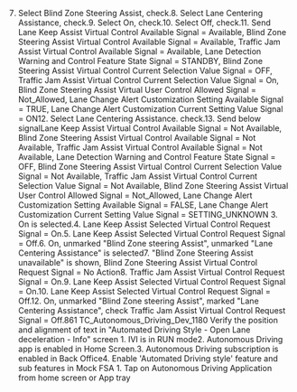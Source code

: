 7. Select Blind Zone Steering Assist, check.8. Select Lane Centering Assistance, check.9. Select On, check.10. Select Off, check.11. Send Lane Keep Assist Virtual Control Available Signal = Available, Blind Zone Steering Assist Virtual Control Available Signal = Available, Traffic Jam Assist Virtual Control Available Signal = Available, Lane Detection Warning and Control Feature State Signal = STANDBY, Blind Zone Steering Assist Virtual Control Current Selection Value Signal = OFF, Traffic Jam Assist Virtual Control Current Selection Value Signal = On, Blind Zone Steering Assist Virtual User Control Allowed Signal = Not_Allowed, Lane Change Alert Customization Setting Available Signal = TRUE, Lane Change Alert Customization Current Setting Value Signal = ON12. Select Lane Centering Assistance. check.13. Send below signalLane Keep Assist Virtual Control Available Signal = Not Available, Blind Zone Steering Assist Virtual Control Available Signal = Not Available, Traffic Jam Assist Virtual Control Available Signal = Not Available, Lane Detection Warning and Control Feature State Signal = OFF, Blind Zone Steering Assist Virtual Control Current Selection Value Signal = Not Available, Traffic Jam Assist Virtual Control Current Selection Value Signal = Not Available, Blind Zone Steering Assist Virtual User Control Allowed Signal = Not_Allowed, Lane Change Alert Customization Setting Available Signal = FALSE, Lane Change Alert Customization Current Setting Value Signal = SETTING_UNKNOWN 3. On is selected.4. Lane Keep Assist Selected Virtual Control Request Signal = On.5. Lane Keep Assist Selected Virtual Control Request Signal = Off.6. On, unmarked "Blind Zone steering Assist", unmarked "Lane Centering Assistance" is selected7. "Blind Zone Steering Assist unavailable" is shown, Blind Zone Steering Assist Virtual Control Request Signal = No Action8. Traffic Jam Assist Virtual Control Request Signal = On.9. Lane Keep Assist Selected Virtual Control Request Signal = On.10. Lane Keep Assist Selected Virtual Control Request Signal = Off.12. On, unmarked "Blind Zone steering Assist", marked "Lane Centering Assistance", check Traffic Jam Assist Virtual Control Request Signal = Off.861 TC_Autonomous_Driving_Dev_1180 Verify the position and alignment of text in "Automated Driving Style - Open Lane deceleration - Info" screen 1. IVI is in RUN mode2. Autonomous Driving app is enabled in Home Screen.3. Autonomous Driving subscription is enabled in Back Office4. Enable 'Automated Driving style' feature and sub features in Mock FSA 1. Tap on Autonomous Driving Application from home screen or App tray